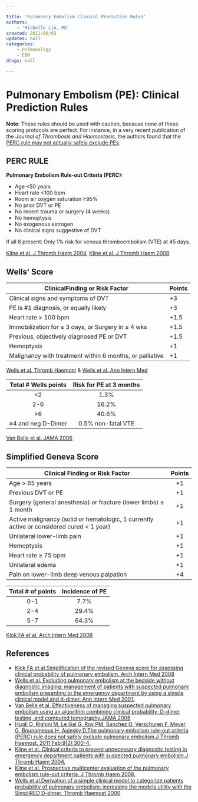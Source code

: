```yaml
---

title: 'Pulmonary Embolism Clinical Prediction Rules'
authors:
    - 'Michelle Lin, MD'
created: 2011/06/03
updates: null
categories:
    - Pulmonology
    - EBM
drugs: null

---
```




# Pulmonary Embolism (PE): Clinical Prediction Rules

**Note**: These rules should be used with caution, because none of these scoring protocols are perfect. For instance, in a very recent publication of the *Journal of Thrombosis and Haemostasis*, the authors found that the [PERC rule may not actually safely exclude PEs](http://www.ncbi.nlm.nih.gov/pubmed/21091866).

## PERC RULE

**Pulmonary Embolism Rule-out Criteria (PERC):**

-   Age &lt;50 years
-   Heart rate &lt;100 bpm
-   Room air oxygen saturation ≥95%
-   No prior DVT or PE
-   No recent trauma or surgery (4 weeks)
-   No hemoptysis
-   No exogenous estrogen
-   No clinical signs suggestive of DVT

If all 8 present: Only 1% risk for venous thromboembolism (VTE) at 45 days. 

[Kline et al. J Thromb Haem 2004](http://www.ncbi.nlm.nih.gov/pubmed/15304025), [Kline et al. J Thromb Haem 2008](http://www.ncbi.nlm.nih.gov/pubmed/18318689)

## Wells' Score

| **ClinicalFinding or Risk Factor**             | **Points** |
|--------------------------------------------|------|
| Clinical signs and symptoms of DVT         | +3   |
| PE is #1 diagnosis, or equally likely     | +3   |
| Heart rate &gt; 100 bpm                    | +1.5 |
| Immobilization for ≥ 3 days, or Surgery in ≤ 4 wks                       | +1.5 |
| Previous, objectively diagnosed PE or DVT  | +1.5 |
| Hemoptysis                                 | +1   |
| Malignancy with treatment within 6 months,  or palliative                               | +1   |

[Wells et al. Thromb Haemost](http://www.ncbi.nlm.nih.gov/pubmed/10744147) & [Wells et al. Ann Intern Med](http://www.ncbi.nlm.nih.gov/pubmed/11453709)

| **Total # Wells points** | **Risk for PE at 3 months** |
|:-----------------------:|:-------------------------:|
| &lt;2                | 1.3%                    |
| 2-6                   | 16.2%                   |
| &gt;6                | 40.6%                   |
| ≤4 and neg D-Dimer   | 0.5% non-fatal VTE      |

[Van Belle et al. JAMA 2006](http://www.ncbi.nlm.nih.gov/pubmed/16403929)

## Simplified Geneva Score

| **Clinical Finding or Risk Factor**                  | **Points**  |
|-----------------------------------------------------|:-----:|
| Age &gt; 65 years                                   | +1  |
| Previous DVT or PE                                  | +1  |
| Surgery (general anesthesia) or fracture (lower limbs) ≤ 1 month                     | +1  |
| Active malignancy (solid or hematologic, 1 currently active or considered cured &lt; 1 year)  | +1  |
| Unilateral lower-limb pain                          | +1  |
| Hemoptysis                                          | +1  |
| Heart rate ≥ 75 bpm                                 | +1  |           
| Unilateral edema                                   | +1  |
| Pain on lower-limb deep venous palpation            | +4 |

| **Total # of points** | **Incidence of PE** |
|:--------------------:|:-----------------:|
| 0-1                | 7.7%            |
| 2-4                | 29.4%           |
| 5-7                | 64.3%           |

[Klok FA et al. Arch Intern Med 2008](http://www.ncbi.nlm.nih.gov/pubmed/18955643)

## References

-   [Klok FA et al.Simplification of the revised Geneva score for assessing clinical probability of pulmonary embolism. Arch Intern Med 2008](http://www.ncbi.nlm.nih.gov/pubmed/18955643)
-   [Wells et al. Excluding pulmonary embolism at the bedside without diagnostic imaging: management of patients with suspected pulmonary embolism presenting to the emergency department by using a simple clinical model and d-dimer. Ann Intern Med 2001.](http://www.ncbi.nlm.nih.gov/pubmed/11453709)
-   [Van Belle et al. Effectiveness of managing suspected pulmonary embolism using an algorithm combining clinical probability, D-dimer testing, and computed tomography.JAMA 2006](http://www.ncbi.nlm.nih.gov/pubmed/16403929)
-   [Hugli O, Righini M, Le Gal G, Roy PM, Sanchez O, Verschuren F, Meyer G, Bounameaux H, Aujesky D.The pulmonary embolism rule-out criteria (PERC) rule does not safely exclude pulmonary embolism.J Thromb Haemost. 2011 Feb;9(2):300-4.](http://www.ncbi.nlm.nih.gov/pubmed/21091866)
-   [Kline et al. Clinical criteria to prevent unnecessary diagnostic testing in emergency department patients with suspected pulmonary embolism.J Thromb Haem 2004.](http://www.ncbi.nlm.nih.gov/pubmed/15304025)
-   [Kline et al. Prospective multicenter evaluation of the pulmonary embolism rule-out criteria. J Thromb Haem 2008.](http://www.ncbi.nlm.nih.gov/pubmed/18318689)
-   [Wells et al.Derivation of a simple clinical model to categorize patients probability of pulmonary embolism: increasing the models utility with the SimpliRED D-dimer. Thromb Haemost 2000](http://www.ncbi.nlm.nih.gov/pubmed/10744147)
